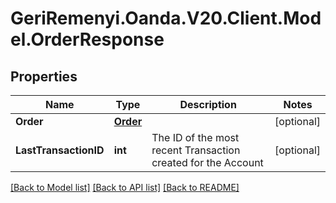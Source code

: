 # GeriRemenyi.Oanda.V20.Client.Model.OrderResponse
## Properties

Name | Type | Description | Notes
------------ | ------------- | ------------- | -------------
**Order** | [**Order**](Order.md) |  | [optional] 
**LastTransactionID** | **int** | The ID of the most recent Transaction created for the Account | [optional] 

[[Back to Model list]](../README.md#documentation-for-models) [[Back to API list]](../README.md#documentation-for-api-endpoints) [[Back to README]](../README.md)

